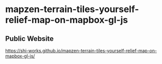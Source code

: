 # mapzen-terrain-tiles-yourself-relief-map-on-mapbox-gl-js
## Public Website
https://shi-works.github.io/mapzen-terrain-tiles-yourself-relief-map-on-mapbox-gl-js/
